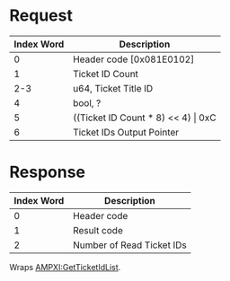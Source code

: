 # Request

| Index Word | Description                            |
|------------|----------------------------------------|
| 0          | Header code \[0x081E0102\]             |
| 1          | Ticket ID Count                        |
| 2-3        | u64, Ticket Title ID                   |
| 4          | bool, ?                                |
| 5          | ((Ticket ID Count \* 8) \<\< 4) \| 0xC |
| 6          | Ticket IDs Output Pointer              |

# Response

| Index Word | Description               |
|------------|---------------------------|
| 0          | Header code               |
| 1          | Result code               |
| 2          | Number of Read Ticket IDs |

Wraps [AMPXI:GetTicketIdList](AMPXI:GetTicketIdList "wikilink").